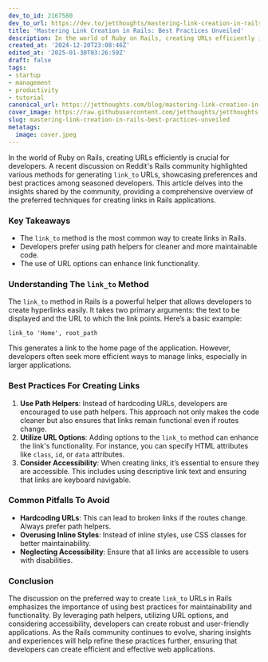 ```yaml
---
dev_to_id: 2167580
dev_to_url: https://dev.to/jetthoughts/mastering-link-creation-in-rails-best-practices-unveiled-4eea
title: 'Mastering Link Creation in Rails: Best Practices Unveiled'
description: In the world of Ruby on Rails, creating URLs efficiently is crucial for developers. A recent...
created_at: '2024-12-20T23:08:46Z'
edited_at: '2025-01-30T03:26:59Z'
draft: false
tags:
- startup
- management
- productivity
- tutorial
canonical_url: https://jetthoughts.com/blog/mastering-link-creation-in-rails-best-practices-unveiled/
cover_image: https://raw.githubusercontent.com/jetthoughts/jetthoughts.github.io/master/content/blog/mastering-link-creation-in-rails-best-practices-unveiled/cover.jpeg
slug: mastering-link-creation-in-rails-best-practices-unveiled
metatags:
  image: cover.jpeg
---
```

In the world of Ruby on Rails, creating URLs efficiently is crucial for developers. A recent discussion on Reddit's Rails community highlighted various methods for generating `link_to` URLs, showcasing preferences and best practices among seasoned developers. This article delves into the insights shared by the community, providing a comprehensive overview of the preferred techniques for creating links in Rails applications.

### Key Takeaways

*   The `link_to` method is the most common way to create links in Rails.
*   Developers prefer using path helpers for cleaner and more maintainable code.
*   The use of URL options can enhance link functionality.

### Understanding The `link_to` Method

The `link_to` method in Rails is a powerful helper that allows developers to create hyperlinks easily. It takes two primary arguments: the text to be displayed and the URL to which the link points. Here’s a basic example:

    link_to 'Home', root_path
    

This generates a link to the home page of the application. However, developers often seek more efficient ways to manage links, especially in larger applications.

### Best Practices For Creating Links

1.  **Use Path Helpers**: Instead of hardcoding URLs, developers are encouraged to use path helpers. This approach not only makes the code cleaner but also ensures that links remain functional even if routes change.
2.  **Utilize URL Options**: Adding options to the `link_to` method can enhance the link's functionality. For instance, you can specify HTML attributes like `class`, `id`, or `data` attributes.
3.  **Consider Accessibility**: When creating links, it’s essential to ensure they are accessible. This includes using descriptive link text and ensuring that links are keyboard navigable.

### Common Pitfalls To Avoid

*   **Hardcoding URLs**: This can lead to broken links if the routes change. Always prefer path helpers.
*   **Overusing Inline Styles**: Instead of inline styles, use CSS classes for better maintainability.
*   **Neglecting Accessibility**: Ensure that all links are accessible to users with disabilities.

### Conclusion

The discussion on the preferred way to create `link_to` URLs in Rails emphasizes the importance of using best practices for maintainability and functionality. By leveraging path helpers, utilizing URL options, and considering accessibility, developers can create robust and user-friendly applications. As the Rails community continues to evolve, sharing insights and experiences will help refine these practices further, ensuring that developers can create efficient and effective web applications.